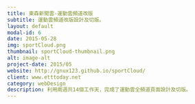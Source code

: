 ```yaml
---
title: 東森新聞雲-運動雲頻道改版
subtitle: 運動雲頻道改版設計及切版。
layout: default
modal-id: 6
date: 2015-05-28
img: sportCloud.png
thumbnail: sportCloud-thumbnail.png
alt: image-alt
project-date: 2015/05
website: http://gnux123.github.io/sportCloud/
client: www.etttoday.net
category: webDesign
description: 利用兩週共14個工作天，完成了運動雲全頻道頁面設計及切版。
---
```

